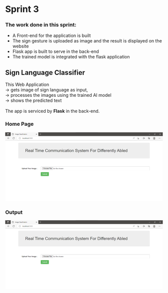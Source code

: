 
<h1>Sprint 3</h1>

<h3> The work done in this sprint: </h3>
<ul>
<li> A Front-end for the application is built </li>
<li> The sign gesture is uploaded as image and the result is displayed on the website </li>
<li> Flask app is built to serve in the back-end </li>
<li> The trained model is integrated with the flask application </li>
</ul>

<h2>Sign Language Classifier</h2>


This Web Application <br>
 -> gets image of sign language as input, <br>
 -> processes the images using the trained AI model <br>
 -> shows the predicted text <br>
 <br>
 The app is serviced by <b>Flask</b> in the back-end.
 
 <h3>Home Page</h3>
 <img src="https://github.com/IBM-EPBL/IBM-Project-4295-1658728155/blob/main/Project%20Development%20Phase/Sprint%203/Development/uploads/homepage.png">
 
 <h3> Output </h3>
<img src="https://github.com/IBM-EPBL/IBM-Project-4295-1658728155/blob/main/Project%20Development%20Phase/Sprint%203/Development/uploads/homepage.png">
